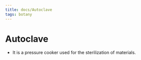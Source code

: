 ```yaml
---
title: docs/Autoclave
tags: botany
---
```


# Autoclave
- It is a pressure cooker used for the sterilization of materials.